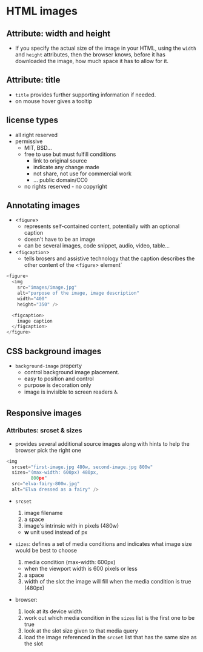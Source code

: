 # HTML images

## Attribute: width and height
- If you specify the actual size of the image in your HTML, using the `width` and `height` attributes, then the browser knows, before it has downloaded the image, how much space it has to allow for it.

## Attribute: title
- `title` provides further supporting information if needed.
- on mouse hover gives a tooltip

## license types
- all right reserved
- permissive
  - MIT, BSD...
  - free to use but must fulfill conditions
    - link to original source
    - indicate any change made
    - not share, not use for commercial work
    - ...
public domain/CC0
  - no rights reserved - no copyright

## Annotating images
- &lt;`figure`&gt;
  - represents self-contained content, potentially with an optional caption
  - doesn't have to be an image
  - can be several images, code snippet, audio, video, table...
- &lt;`figcaption`&gt;
  - tells brosers and assistive technology that the caption describes the other content of the &lt;`figure`&gt; element`

```js
<figure>
  <img
    src="images/image.jpg"
    alt="purpose of the image, image description"
    width="400"
    height="350" />

  <figcaption>
    image caption
  </figcaption>
</figure>
```

## CSS background images
- `background-image` property
  - control background image placement.
  - easy to position and control
  - purpose is decoration only
  - image is invisible to screen readers  :wheelchair:

## Responsive images

### Attributes: srcset & sizes

- provides several additional source images along with hints to help the browser pick the right one
```js
<img
  srcset="first-image.jpg 480w, second-image.jpg 800w"
  sizes="(max-width: 600px) 480px,
         800px"
  src="elva-fairy-800w.jpg"
  alt="Elva dressed as a fairy" />
```
  - `srcset`
    1. image filename
    2. a space
    3. image's intrinsic with in pixels (480w) 
      - <b>w</b> unit used instead of px
  - `sizes`: defines a set of media conditions and indicates what image size would be best to choose
    1. media condition (max-width: 600px) 
      - when the viewport width is 600 pixels or less
    2. a space
    3. width of the slot the image will fill when the media condition is true (480px)

- browser: 
  1. look at its device width
  2. work out which media condition in the `sizes` list is the first one to be true
  3. look at the slot size given to that media query
  4. load the image referenced in the `srcset` list that has the same size as the slot
